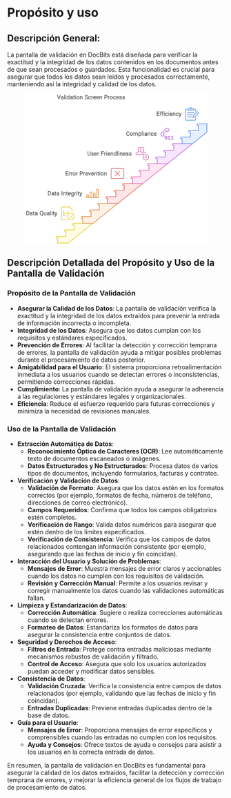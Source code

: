 # Propósito y uso

## Descripción General:

La pantalla de validación en DocBits está diseñada para verificar la exactitud y la integridad de los datos contenidos en los documentos antes de que sean procesados o guardados. Esta funcionalidad es crucial para asegurar que todos los datos sean leídos y procesados correctamente, manteniendo así la integridad y calidad de los datos.

<figure><img src="../../.gitbook/assets/purpose-and-use1.svg" alt=""><figcaption></figcaption></figure>

## Descripción Detallada del Propósito y Uso de la Pantalla de Validación

### Propósito de la Pantalla de Validación

* **Asegurar la Calidad de los Datos**: La pantalla de validación verifica la exactitud y la integridad de los datos extraídos para prevenir la entrada de información incorrecta o incompleta.
* **Integridad de los Datos**: Asegura que los datos cumplan con los requisitos y estándares especificados.
* **Prevención de Errores**: Al facilitar la detección y corrección temprana de errores, la pantalla de validación ayuda a mitigar posibles problemas durante el procesamiento de datos posterior.
* **Amigabilidad para el Usuario**: El sistema proporciona retroalimentación inmediata a los usuarios cuando se detectan errores o inconsistencias, permitiendo correcciones rápidas.
* **Cumplimiento**: La pantalla de validación ayuda a asegurar la adherencia a las regulaciones y estándares legales y organizacionales.
* **Eficiencia**: Reduce el esfuerzo requerido para futuras correcciones y minimiza la necesidad de revisiones manuales.

### Uso de la Pantalla de Validación

* **Extracción Automática de Datos**:
  * **Reconocimiento Óptico de Caracteres (OCR)**: Lee automáticamente texto de documentos escaneados o imágenes.
  * **Datos Estructurados y No Estructurados**: Procesa datos de varios tipos de documentos, incluyendo formularios, facturas y contratos.
* **Verificación y Validación de Datos**:
  * **Validación de Formato**: Asegura que los datos estén en los formatos correctos (por ejemplo, formatos de fecha, números de teléfono, direcciones de correo electrónico).
  * **Campos Requeridos**: Confirma que todos los campos obligatorios estén completos.
  * **Verificación de Rango**: Valida datos numéricos para asegurar que estén dentro de los límites especificados.
  * **Verificación de Consistencia**: Verifica que los campos de datos relacionados contengan información consistente (por ejemplo, asegurando que las fechas de inicio y fin coincidan).
* **Interacción del Usuario y Solución de Problemas**:
  * **Mensajes de Error**: Muestra mensajes de error claros y accionables cuando los datos no cumplen con los requisitos de validación.
  * **Revisión y Corrección Manual**: Permite a los usuarios revisar y corregir manualmente los datos cuando las validaciones automáticas fallan.
* **Limpieza y Estandarización de Datos**:
  * **Corrección Automática**: Sugiere o realiza correcciones automáticas cuando se detectan errores.
  * **Formateo de Datos**: Estandariza los formatos de datos para asegurar la consistencia entre conjuntos de datos.
* **Seguridad y Derechos de Acceso**:
  * **Filtros de Entrada**: Protege contra entradas maliciosas mediante mecanismos robustos de validación y filtrado.
  * **Control de Acceso**: Asegura que solo los usuarios autorizados puedan acceder y modificar datos sensibles.
* **Consistencia de Datos**:
  * **Validación Cruzada**: Verifica la consistencia entre campos de datos relacionados (por ejemplo, validando que las fechas de inicio y fin coincidan).
  * **Entradas Duplicadas**: Previene entradas duplicadas dentro de la base de datos.
* **Guía para el Usuario**:
  * **Mensajes de Error**: Proporciona mensajes de error específicos y comprensibles cuando las entradas no cumplen con los requisitos.
  * **Ayuda y Consejos**: Ofrece textos de ayuda o consejos para asistir a los usuarios en la correcta entrada de datos.

En resumen, la pantalla de validación en DocBits es fundamental para asegurar la calidad de los datos extraídos, facilitar la detección y corrección temprana de errores, y mejorar la eficiencia general de los flujos de trabajo de procesamiento de datos.
